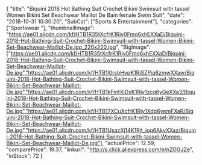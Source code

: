 {
	"title": "Biquini 2018 Hot Bathing Suit Crochet Bikini Swimsuit with tassel Women Bikini Set Beachwear Maillot De Bain female  Swim Suit",
	"date": "2018-10-31 10:30:20",
	"SubCat": ["Sports & Entertainment"],
	"categories": ["Sportswear "],
	"thumbnailImage": "https://ae01.alicdn.com/kf/HTB1R35tXcfrK1Rjy0Fmq6xhEXXaD/Biquini-2018-Hot-Bathing-Suit-Crochet-Bikini-Swimsuit-with-tassel-Women-Bikini-Set-Beachwear-Maillot-De.jpg_220x220.jpg",
	"BigImage": ["https://ae01.alicdn.com/kf/HTB1R35tXcfrK1Rjy0Fmq6xhEXXaD/Biquini-2018-Hot-Bathing-Suit-Crochet-Bikini-Swimsuit-with-tassel-Women-Bikini-Set-Beachwear-Maillot-De.jpg","https://ae01.alicdn.com/kf/HTB1l0rsbHvpK1RjSZPiq6zmwXXaw/Biquini-2018-Hot-Bathing-Suit-Crochet-Bikini-Swimsuit-with-tassel-Women-Bikini-Set-Beachwear-Maillot-De.jpg","https://ae01.alicdn.com/kf/HTB1kFmtXiDxK1Rjy1zcq6yGeXXa3/Biquini-2018-Hot-Bathing-Suit-Crochet-Bikini-Swimsuit-with-tassel-Women-Bikini-Set-Beachwear-Maillot-De.jpg","https://ae01.alicdn.com/kf/HTB17XCuXcfrK1Rjy1Xdq6yemFXaR/Biquini-2018-Hot-Bathing-Suit-Crochet-Bikini-Swimsuit-with-tassel-Women-Bikini-Set-Beachwear-Maillot-De.jpg","https://ae01.alicdn.com/kf/HTB1UsazXj14K1Rjt_ioq6AkyXXaz/Biquini-2018-Hot-Bathing-Suit-Crochet-Bikini-Swimsuit-with-tassel-Women-Bikini-Set-Beachwear-Maillot-De.jpg"],
	"actualPrice": 12.59,
	"comparePrice": 19.37,
	"linkurl": "http://s.click.aliexpress.com/e/nZOGJZe",
	"inStock": 72
}
